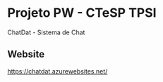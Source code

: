 # Projeto PW - CTeSP TPSI

ChatDat - Sistema de Chat

## Website
https://chatdat.azurewebsites.net/
